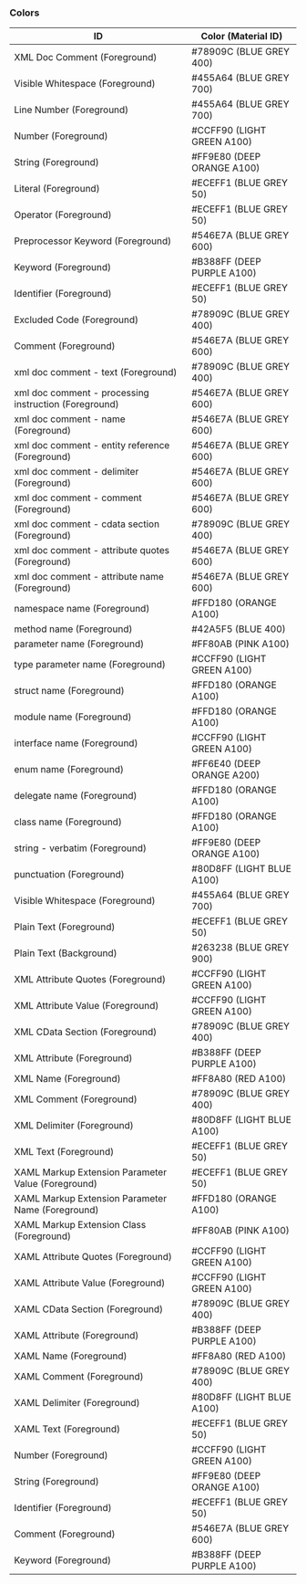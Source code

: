 ### Colors
| ID                                                    | Color (Material ID)        |
|-------------------------------------------------------|----------------------------|
| XML Doc Comment (Foreground)                          | #78909C (BLUE GREY 400)    |
| Visible Whitespace (Foreground)                       | #455A64 (BLUE GREY 700)    |
| Line Number (Foreground)                              | #455A64 (BLUE GREY 700)    |
| Number (Foreground)                                   | #CCFF90 (LIGHT GREEN A100) |
| String (Foreground)                                   | #FF9E80 (DEEP ORANGE A100) |
| Literal (Foreground)                                  | #ECEFF1 (BLUE GREY 50)     |
| Operator (Foreground)                                 | #ECEFF1 (BLUE GREY 50)     |
| Preprocessor Keyword (Foreground)                     | #546E7A (BLUE GREY 600)    |
| Keyword (Foreground)                                  | #B388FF (DEEP PURPLE A100) |
| Identifier (Foreground)                               | #ECEFF1 (BLUE GREY 50)     |
| Excluded Code (Foreground)                            | #78909C (BLUE GREY 400)    |
| Comment (Foreground)                                  | #546E7A (BLUE GREY 600)    |
| xml doc comment - text (Foreground)                   | #78909C (BLUE GREY 400)    |
| xml doc comment - processing instruction (Foreground) | #546E7A (BLUE GREY 600)    |
| xml doc comment - name (Foreground)                   | #546E7A (BLUE GREY 600)    |
| xml doc comment - entity reference (Foreground)       | #546E7A (BLUE GREY 600)    |
| xml doc comment - delimiter (Foreground)              | #546E7A (BLUE GREY 600)    |
| xml doc comment - comment (Foreground)                | #546E7A (BLUE GREY 600)    |
| xml doc comment - cdata section (Foreground)          | #78909C (BLUE GREY 400)    |
| xml doc comment - attribute quotes (Foreground)       | #546E7A (BLUE GREY 600)    |
| xml doc comment - attribute name (Foreground)         | #546E7A (BLUE GREY 600)    |
| namespace name (Foreground)                           | #FFD180 (ORANGE A100)      |
| method name (Foreground)                              | #42A5F5 (BLUE 400)         |
| parameter name (Foreground)                           | #FF80AB (PINK A100)        |
| type parameter name (Foreground)                      | #CCFF90 (LIGHT GREEN A100) |
| struct name (Foreground)                              | #FFD180 (ORANGE A100)      |
| module name (Foreground)                              | #FFD180 (ORANGE A100)      |
| interface name (Foreground)                           | #CCFF90 (LIGHT GREEN A100) |
| enum name (Foreground)                                | #FF6E40 (DEEP ORANGE A200) |
| delegate name (Foreground)                            | #FFD180 (ORANGE A100)      |
| class name (Foreground)                               | #FFD180 (ORANGE A100)      |
| string - verbatim (Foreground)                        | #FF9E80 (DEEP ORANGE A100) |
| punctuation (Foreground)                              | #80D8FF (LIGHT BLUE A100)  |
| Visible Whitespace (Foreground)                       | #455A64 (BLUE GREY 700)    |
| Plain Text (Foreground)                               | #ECEFF1 (BLUE GREY 50)     |
| Plain Text (Background)                               | #263238 (BLUE GREY 900)    |
| XML Attribute Quotes (Foreground)                     | #CCFF90 (LIGHT GREEN A100) |
| XML Attribute Value (Foreground)                      | #CCFF90 (LIGHT GREEN A100) |
| XML CData Section (Foreground)                        | #78909C (BLUE GREY 400)    |
| XML Attribute (Foreground)                            | #B388FF (DEEP PURPLE A100) |
| XML Name (Foreground)                                 | #FF8A80 (RED A100)         |
| XML Comment (Foreground)                              | #78909C (BLUE GREY 400)    |
| XML Delimiter (Foreground)                            | #80D8FF (LIGHT BLUE A100)  |
| XML Text (Foreground)                                 | #ECEFF1 (BLUE GREY 50)     |
| XAML Markup Extension Parameter Value (Foreground)    | #ECEFF1 (BLUE GREY 50)     |
| XAML Markup Extension Parameter Name (Foreground)     | #FFD180 (ORANGE A100)      |
| XAML Markup Extension Class (Foreground)              | #FF80AB (PINK A100)        |
| XAML Attribute Quotes (Foreground)                    | #CCFF90 (LIGHT GREEN A100) |
| XAML Attribute Value (Foreground)                     | #CCFF90 (LIGHT GREEN A100) |
| XAML CData Section (Foreground)                       | #78909C (BLUE GREY 400)    |
| XAML Attribute (Foreground)                           | #B388FF (DEEP PURPLE A100) |
| XAML Name (Foreground)                                | #FF8A80 (RED A100)         |
| XAML Comment (Foreground)                             | #78909C (BLUE GREY 400)    |
| XAML Delimiter (Foreground)                           | #80D8FF (LIGHT BLUE A100)  |
| XAML Text (Foreground)                                | #ECEFF1 (BLUE GREY 50)     |
| Number (Foreground)                                   | #CCFF90 (LIGHT GREEN A100) |
| String (Foreground)                                   | #FF9E80 (DEEP ORANGE A100) |
| Identifier (Foreground)                               | #ECEFF1 (BLUE GREY 50)     |
| Comment (Foreground)                                  | #546E7A (BLUE GREY 600)    |
| Keyword (Foreground)                                  | #B388FF (DEEP PURPLE A100) |
